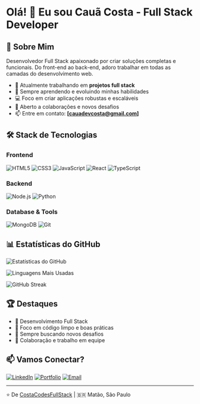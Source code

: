 # Olá! 👋 Eu sou Cauã Costa - Full Stack Developer

## 🚀 Sobre Mim

Desenvolvedor Full Stack apaixonado por criar soluções completas e funcionais. Do front-end ao back-end, adoro trabalhar em todas as camadas do desenvolvimento web.

- 🔭 Atualmente trabalhando em **projetos full stack**
- 🌱 Sempre aprendendo e evoluindo minhas habilidades
- 💻 Foco em criar aplicações robustas e escaláveis
- 👯 Aberto a colaborações e novos desafios
- 📫 Entre em contato: **[cauadevcosta@gmail.com]**

## 🛠️ Stack de Tecnologias

### Frontend
![HTML5](https://img.shields.io/badge/-HTML5-E34F26?style=flat-square&logo=html5&logoColor=white)
![CSS3](https://img.shields.io/badge/-CSS3-1572B6?style=flat-square&logo=css3&logoColor=white)
![JavaScript](https://img.shields.io/badge/-JavaScript-F7DF1E?style=flat-square&logo=javascript&logoColor=black)
![React](https://img.shields.io/badge/-React-61DAFB?style=flat-square&logo=react&logoColor=black)
![TypeScript](https://img.shields.io/badge/-TypeScript-3178C6?style=flat-square&logo=typescript&logoColor=white)

### Backend
![Node.js](https://img.shields.io/badge/-Node.js-339933?style=flat-square&logo=node.js&logoColor=white)
![Python](https://img.shields.io/badge/-Python-3776AB?style=flat-square&logo=python&logoColor=white)

### Database & Tools
![MongoDB](https://img.shields.io/badge/-MongoDB-47A248?style=flat-square&logo=mongodb&logoColor=white)
![Git](https://img.shields.io/badge/-Git-F05032?style=flat-square&logo=git&logoColor=white)

## 📊 Estatísticas do GitHub

![Estatísticas do GitHub](https://github-readme-stats.vercel.app/api?username=CostaCodesFullStack&show_icons=true&theme=tokyonight&hide_border=true&bg_color=0D1117)

![Linguagens Mais Usadas](https://github-readme-stats.vercel.app/api/top-langs/?username=CostaCodesFullStack&layout=compact&theme=tokyonight&hide_border=true&bg_color=0D1117)

![GitHub Streak](https://github-readme-streak-stats.herokuapp.com/?user=CostaCodesFullStack&theme=tokyonight&hide_border=true&background=0D1117)

## 🏆 Destaques

- 💼 Desenvolvimento Full Stack
- 🎯 Foco em código limpo e boas práticas
- 🚀 Sempre buscando novos desafios
- 🤝 Colaboração e trabalho em equipe

## 📫 Vamos Conectar?

[![LinkedIn](https://img.shields.io/badge/-LinkedIn-0077B5?style=flat-square&logo=linkedin&logoColor=white)](www.linkedin.com/in/caua-costa-222900278)
[![Portfolio](https://img.shields.io/badge/-Portfolio-000000?style=flat-square&logo=react&logoColor=white)](https://portfolio-one-gold-6xch6vskv8.vercel.app)
[![Email](https://img.shields.io/badge/-Email-D14836?style=flat-square&logo=gmail&logoColor=white)](mailto:cauadevcosta@gmail.com)

---

⭐️ De [CostaCodesFullStack](https://github.com/CostaCodesFullStack) | 🇧🇷 Matão, São Paulo
